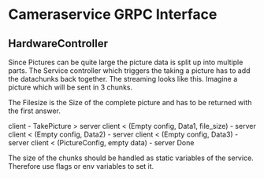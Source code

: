 # Cameraservice GRPC Interface

## HardwareController
Since Pictures can be quite large the picture data is split up into multiple parts. The Service controller which triggers the taking a picture has to add the datachunks back together. The streaming looks like this.
Imagine a picture which will be sent in 3 chunks.
 
The Filesize is the Size of the complete picture and has to be returned with the first answer.

client - TakePicture > server
client < (Empty config, Data1, file_size) - server
client < (Empty config, Data2) - server
client < (Empty config, Data3) - server
client < (PictureConfig, empty data)  - server
Done

The size of the chunks should be handled as static variables of the service. Therefore use flags or env variables to set it.
